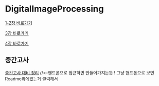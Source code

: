# DigitalImageProcessing


[1-2장 바로가기](https://github.com/MoSonLee/DigitalImageProcessing/issues/2)

[3장 바로가기](https://github.com/MoSonLee/DigitalImageProcessing/issues/3)

[4장 바로가기](https://github.com/MoSonLee/DigitalImageProcessing/issues/4)


## 중간고사
[중간고사 대비 정리](https://github.com/MoSonLee/DigitalImageProcessing/blob/main/%E1%84%83%E1%85%B5%E1%84%8C%E1%85%B5%E1%84%90%E1%85%A5%E1%86%AF%20%E1%84%8B%E1%85%A7%E1%86%BC%E1%84%89%E1%85%A1%E1%86%BC%E1%84%8E%E1%85%A5%E1%84%85%E1%85%B5%20%E1%84%8C%E1%85%AE%E1%86%BC%E1%84%80%E1%85%A1%E1%86%AB%E1%84%80%E1%85%A9%E1%84%89%E1%85%A1%202.pdf) //<-핸드폰으로 접근하면 안들어가지는듯 ! 그냥 핸드폰으로 보면 Readme위에있는거 클릭해서 
